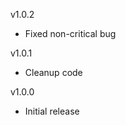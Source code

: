 v1.0.2  
- Fixed non-critical bug    
  
v1.0.1  
- Cleanup code  
  
v1.0.0  
- Initial release
  
